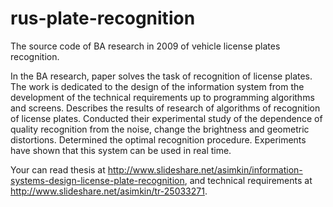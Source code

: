 rus-plate-recognition
=====================

The source code of BA research in 2009 of vehicle license plates recognition.

In the BA research, paper solves the task of recognition of license plates. The work is dedicated to the design of the information system from the development of the technical requirements up to programming algorithms and screens. Describes the results of research of algorithms of recognition of license plates. Conducted their experimental study of the dependence of quality recognition from the noise, change the brightness and geometric distortions. Determined the optimal recognition procedure. Experiments have shown that this system can be used in real time.

Your can read thesis at http://www.slideshare.net/asimkin/information-systems-design-license-plate-recognition, and technical requirements at http://www.slideshare.net/asimkin/tr-25033271.
